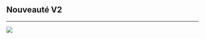 ## Nouveauté V2

<hr>

<img src="https://media.istockphoto.com/vectors/new-update-banner-template-isolated-on-white-backgroundvector-for-vector-id1136182862?k=6&m=1136182862&s=170667a&w=0&h=cCKXo9tNtUrjJqpf8u0-05C_Q3sWGM9n34q8t99QvHk=">
